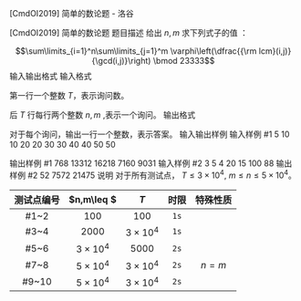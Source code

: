 



[CmdOI2019] 简单的数论题 - 洛谷














[CmdOI2019] 简单的数论题
题目描述
给出 $n,m$ 求下列式子的值 ：

$$\sum\limits_{i=1}^n\sum\limits_{j=1}^m \varphi\left(\dfrac{{\rm lcm}(i,j)}{\gcd(i,j)}\right) \bmod 23333$$
输入输出格式
输入格式

第一行一个整数 $T$，表示询问数。

后 $T$ 行每行两个整数 $n,m$ ,表示一个询问。
输出格式

对于每个询问，输出一行一个整数，表示答案。
输入输出样例
输入样例 #1
5
10 10
20 20
30 30
40 40
50 50

输出样例 #1
768
13312
16218
7160
9031
输入样例 #2
3
5 4
20 15
100 88
输出样例 #2
52
7572
21475
说明
对于所有测试点， $T\leq 3\times 10^4,\ m\leq n\leq 5\times 10^4$。

| 测试点编号 | $n,m\leq $ | $T$ | 时限 | 特殊性质 | 
| :--: | :--: | :--: | :--: | :--: |
| #1~2 | $100$ | $100$ | $\texttt{1s}$ |  |
| #3~4 | $2000$ | $3\times 10^4$ | $\texttt{1s}$ |  |
| #5~6 | $3\times 10^4$ | $5000$ | $\texttt{2s}$ |  |
| #7~8 | $5\times 10^4$ | $3\times 10^4$ | $\texttt{2s}$ | $n=m$ |
| #9~10 | $5\times 10^4$ | $3\times 10^4$ | $\texttt{2s}$ |  |






